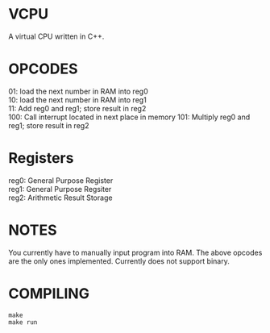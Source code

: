 # VCPU
A virtual CPU written in C++.

# OPCODES
01: load the next number in RAM into reg0  
10: load the next number in RAM into reg1  
11: Add reg0 and reg1; store result in reg2  
100: Call interrupt located in next place in memory
101: Multiply reg0 and reg1; store result in reg2

# Registers
reg0: General Purpose Register  
reg1: General Purpose Regsiter  
reg2: Arithmetic Result Storage  

# NOTES
You currently have to manually input program into RAM. The above opcodes are the only ones implemented. Currently does not support binary.

# COMPILING
```make```  
```make run```
